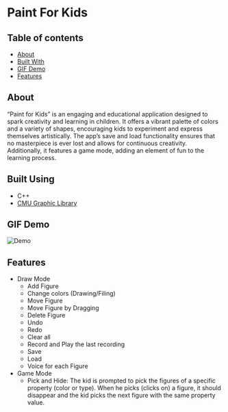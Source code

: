 # Paint For Kids

## Table of contents

- [About](#about)
- [Built With](#built)
- [GIF Demo](#gif)
- [Features](#features)

## About <a name = "about"></a>

“Paint for Kids” is an engaging and educational application designed to spark creativity and learning in children. It offers a vibrant palette of colors and a variety of shapes, encouraging kids to experiment and express themselves artistically.
The app’s save and load functionality ensures that no masterpiece is ever lost and allows for continuous creativity. Additionally, it features a game mode, adding an element of fun to the learning process.

## Built Using<a name = "built"></a>

- C++
- [CMU Graphic Library](https://www.cs.cmu.edu/~cm-gfxpkg/index.html)

## GIF Demo<a name = "gif"></a>

![Demo](https://github.com/KareemAshrafSaeed/Paint-For-Kids/assets/110361700/1bc38f22-492c-4e60-8bcf-83268ea238cc)

## Features<a name = "features"></a>

- Draw Mode
  - Add Figure
  - Change colors (Drawing/Filing)
  - Move Figure
  - Move Figure by Dragging
  - Delete Figure
  - Undo
  - Redo
  - Clear all
  - Record and Play the last recording
  - Save
  - Load
  - Voice for each Figure
- Game Mode
  - Pick and Hide: The kid is prompted to pick the figures of a specific property (color or type).
    When he picks (clicks on) a figure, it should disappear and the kid picks the next figure with the
    same property value.
